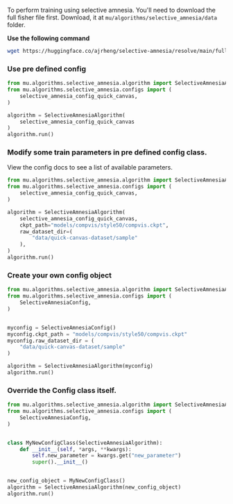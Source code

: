 To perform training using selective amnesia. You'll need to download the full fisher file first. 
Download, it at `mu/algorithms/selective_amnesia/data` folder.

**Use the following command**

```bash
wget https://huggingface.co/ajrheng/selective-amnesia/resolve/main/full_fisher_dict.pkl
```

### Use pre defined config
```python
from mu.algorithms.selective_amnesia.algorithm import SelectiveAmnesiaAlgorithm
from mu.algorithms.selective_amnesia.configs import (
    selective_amnesia_config_quick_canvas,
)

algorithm = SelectiveAmnesiaAlgorithm(
    selective_amnesia_config_quick_canvas
)
algorithm.run()

```

### Modify some train parameters in pre defined config class.
View the config docs to see a list of available parameters.


```python
from mu.algorithms.selective_amnesia.algorithm import SelectiveAmnesiaAlgorithm
from mu.algorithms.selective_amnesia.configs import (
    selective_amnesia_config_quick_canvas,
)

algorithm = SelectiveAmnesiaAlgorithm(
    selective_amnesia_config_quick_canvas,
    ckpt_path="models/compvis/style50/compvis.ckpt",
    raw_dataset_dir=(
        "data/quick-canvas-dataset/sample"
    ),
)
algorithm.run()

```

### Create your own config object
```python
from mu.algorithms.selective_amnesia.algorithm import SelectiveAmnesiaAlgorithm
from mu.algorithms.selective_amnesia.configs import (
    SelectiveAmnesiaConfig,
)


myconfig = SelectiveAmnesiaConfig()
myconfig.ckpt_path = "models/compvis/style50/compvis.ckpt"
myconfig.raw_dataset_dir = (
    "data/quick-canvas-dataset/sample"
)

algorithm = SelectiveAmnesiaAlgorithm(myconfig)
algorithm.run()
```

### Override the Config class itself.

```python
from mu.algorithms.selective_amnesia.algorithm import SelectiveAmnesiaAlgorithm
from mu.algorithms.selective_amnesia.configs import (
    SelectiveAmnesiaConfig,
)


class MyNewConfigClass(SelectiveAmnesiaAlgorithm):
    def __init__(self, *args, **kwargs):
        self.new_parameter = kwargs.get("new_parameter")
        super().__init__()


new_config_object = MyNewConfigClass()
algorithm = SelectiveAmnesiaAlgorithm(new_config_object)
algorithm.run()
```
